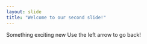 ```yaml
---
layout: slide
title: "Welcome to our second slide!"
---
```

Something exciting new
Use the left arrow to go back!
